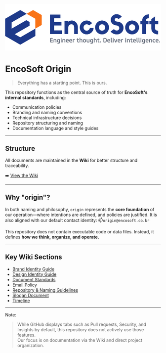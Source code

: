 <img src="https://github.com/encosoft-kr/origin/blob/main/assets/logo-encosoft-vertical-1000x300-github.png">

# EncoSoft Origin

> Everything has a starting point. This is ours.

This repository functions as the central source of truth for **EncoSoft's internal standards**, including:

* Communication policies
* Branding and naming conventions
* Technical infrastructure decisions
* Repository structuring and naming
* Documentation language and style guides

---

## Structure

All documents are maintained in the **Wiki** for better structure and traceability.

➡️ [View the Wiki](https://github.com/encosoft-kr/origin/wiki)

---

## Why "origin"?

In both naming and philosophy, `origin` represents the **core foundation** of our operation—where intentions are defined, and policies are justified. It is also aligned with our default contact identity:
📫`origin@encosoft.co.kr`

This repository does not contain executable code or data files.
Instead, it defines **how we think, organize, and operate.**

---

## Key Wiki Sections

* [Brand Identity Guide](./origin/wiki/Brand-Identity-Guide)
* [Design Identity Guide](https://github.com/encosoft-kr/origin/wiki/Design-Identity-Guide)
* [Document Standards](https://github.com/encosoft-kr/origin/wiki/Document-Standards)
* [Email Policy](https://github.com/encosoft-kr/origin/wiki/Email-Policy)
* [Repository & Naming Guidelines](https://github.com/encosoft-kr/origin/wiki/Repository-Structure)
* [Slogan Document](https://github.com/encosoft-kr/origin/wiki/Slogan-Document)
* [Timeline](https://github.com/encosoft-kr/origin/wiki/Timeline)

---

Note:
> While GitHub displays tabs such as Pull requests, Security, and Insights by default, this repository does not actively use those features.  
> Our focus is on documentation via the Wiki and direct project organization.
